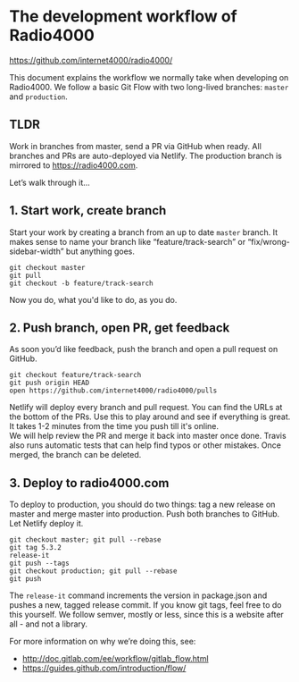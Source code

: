 # The development workflow of Radio4000

https://github.com/internet4000/radio4000/

This document explains the workflow we normally take when developing on Radio4000. We follow a basic Git Flow with two long-lived branches: `master` and `production`. 

## TLDR

Work in branches from master, send a PR via GitHub when ready. All branches and PRs are auto-deployed via Netlify. The production branch is mirrored to https://radio4000.com.

Let’s walk through it…

## 1. Start work, create branch

Start your work by creating a branch from an up to date `master` branch. It makes sense to name your branch like “feature/track-search” or “fix/wrong-sidebar-width” but anything goes.

```
git checkout master
git pull
git checkout -b feature/track-search
```

Now you do, what you'd like to do, as you do.

## 2. Push branch, open PR, get feedback

As soon you’d like feedback, push the branch and open a pull request on GitHub.

```
git checkout feature/track-search
git push origin HEAD
open https://github.com/internet4000/radio4000/pulls
```

Netlify will deploy every branch and pull request. You can find the URLs at the bottom of the PRs. Use this to play around and see if everything is great. It takes 1-2 minutes from the time you push till it's online.  
We will help review the PR and merge it back into master once done. Travis also runs automatic tests that can help find typos or other mistakes. Once merged, the branch can be deleted.

## 3. Deploy to radio4000.com

To deploy to production, you should do two things:  tag a new release on master and merge master into production. Push both branches to GitHub. Let Netlify deploy it.

```
git checkout master; git pull --rebase
git tag 5.3.2
release-it
git push --tags
git checkout production; git pull --rebase
git push
```

The `release-it` command increments the version in package.json and pushes a new, tagged release commit. If you know git tags, feel free to do this yourself. We follow semver, mostly or less, since this is a website after all - and not a library.

For more information on why we’re doing this, see:

- http://doc.gitlab.com/ee/workflow/gitlab_flow.html
- https://guides.github.com/introduction/flow/

